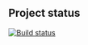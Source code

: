 ## Project status
[![Build status](https://ci.appveyor.com/api/projects/status/0vyx5cro85tfyi5p?svg=true)](https://ci.appveyor.com/project/marinagagarina/webselenide)
